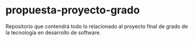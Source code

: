# propuesta-proyecto-grado
Repositorio que contendrá todo lo relacionado al proyecto final de grado de la tecnología en desarrollo de software.
